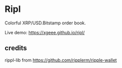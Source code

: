# Ripl

Colorful XRP/USD.Bitstamp order book.

Live demo: https://xgeee.github.io/ripl/

## credits

rippl-lib from https://github.com/ripplerm/ripple-wallet
